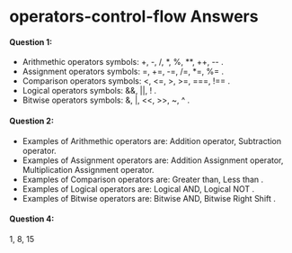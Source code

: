 # operators-control-flow Answers
#### Question 1:
* Arithmethic operators symbols: +, -, /, *, %, **, ++, --  .
* Assignment operators symbols: =, +=, -=, /=, *=, %=  .
* Comparison operators symbols: <, <=, >, >=, ===, !==  .
* Logical operators symbols: &&, ||, !  .
* Bitwise operators symbols: &, |, <<, >>, ~, ^  .

#### Question 2:
* Examples of Arithmethic operators are: Addition operator, Subtraction operator.
* Examples of Assignment operators are: Addition Assignment operator, Multiplication Assignment operator.
* Examples of Comparison operators are: Greater than, Less than .
* Examples of Logical operators are: Logical AND, Logical NOT .
* Examples of Bitwise operators are: Bitwise AND, Bitwise Right Shift .
  
#### Question 4:

1, 8, 15
